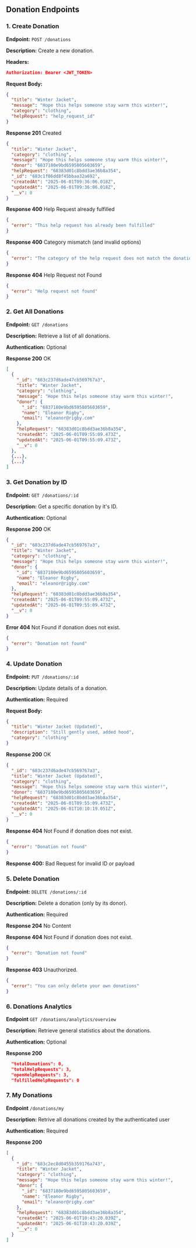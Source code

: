 ## Donation Endpoints

### 1. Create Donation

**Endpoint:** `POST /donations`

**Description:** Create a new donation.

**Headers:**

```json
Authorization: Bearer <JWT_TOKEN>
```

**Request Body:**

```json
{
  "title": "Winter Jacket",
  "message": "Hope this helps someone stay warm this winter!",
  "category": "clothing",
  "helpRequest": "help_request_id"
}
```

**Response 201** Created

```json
{
  "title": "Winter Jacket",
  "category": "clothing",
  "message": "Hope this helps someone stay warm this winter!",
  "donor": "6837180e9bd6595805603659",
  "helpRequest": "68383d01c8bdd3ae36b8a354",
  "_id": "683c1f06dd8f45bbaa32a692",
  "createdAt": "2025-06-01T09:36:06.018Z",
  "updatedAt": "2025-06-01T09:36:06.018Z",
  "__v": 0
}
```

**Response 400** Help Request already fulfilled

```json
{
  "error": "This help request has already been fulfilled"
}
```

**Response 400** Category mismatch (and invalid options)

```json
{
  "error": "The category of the help request does not match the donation category"
}
```

**Response 404** Help Request not Found

```json
{
  "error": "Help request not found"
}
```

### 2. Get All Donations

**Endpoint:** `GET /donations`

**Description:** Retrieve a list of all donations.

**Authentication:** Optional

**Response 200** OK

```json
[
  {
    "_id": "683c237d6ade47cb569767a3",
    "title": "Winter Jacket",
    "category": "clothing",
    "message": "Hope this helps someone stay warm this winter!",
    "donor": {
      "_id": "6837180e9bd6595805603659",
      "name": "Eleanor Rigby",
      "email": "eleanor@rigby.com"
    },
    "helpRequest": "68383d01c8bdd3ae36b8a354",
    "createdAt": "2025-06-01T09:55:09.473Z",
    "updatedAt": "2025-06-01T09:55:09.473Z",
    "__v": 0
  },
  {...},
  {...}
]
```

### 3. Get Donation by ID

**Endpoint:** `GET /donations/:id`

**Description:** Get a specific donation by it's ID.

**Authentication:** Optional

**Response 200** OK

```json
{
  "_id": "683c237d6ade47cb569767a3",
  "title": "Winter Jacket",
  "category": "clothing",
  "message": "Hope this helps someone stay warm this winter!",
  "donor": {
    "_id": "6837180e9bd6595805603659",
    "name": "Eleanor Rigby",
    "email": "eleanor@rigby.com"
  },
  "helpRequest": "68383d01c8bdd3ae36b8a354",
  "createdAt": "2025-06-01T09:55:09.473Z",
  "updatedAt": "2025-06-01T09:55:09.473Z",
  "__v": 0
}
```

**Error 404** Not Found if donation does not exist.

```json
{
  "error": "Donation not found"
}
```

### 4. Update Donation

**Endpoint:** `PUT /donations/:id`

**Description:** Update details of a donation.

**Authentication:** Required

**Request Body:**

```json
{
  "title": "Winter Jacket (Updated)",
  "description": "Still gently used, added hood",
  "category": "clothing"
}
```

**Response 200** OK

```json
{
  "_id": "683c237d6ade47cb569767a3",
  "title": "Winter Jacket (Updated)",
  "category": "clothing",
  "message": "Hope this helps someone stay warm this winter!",
  "donor": "6837180e9bd6595805603659",
  "helpRequest": "68383d01c8bdd3ae36b8a354",
  "createdAt": "2025-06-01T09:55:09.473Z",
  "updatedAt": "2025-06-01T10:10:19.051Z",
  "__v": 0
}
```

**Response 404** Not Found if donation does not exist.

```json
{
  "error": "Donation not found"
}
```

**Response 400:** Bad Request for invalid ID or payload

### 5. Delete Donation

**Endpoint:** `DELETE /donations/:id`

**Description:** Delete a donation (only by its donor).

**Authentication:** Required

**Response 204** No Content

**Response 404** Not Found if donation does not exist.

```json
{
  "error": "Donation not found"
}
```

**Response 403** Unauthorized.

```json
{
  "error": "You can only delete your own donations"
}
```

### 6. Donations Analytics

**Endpoint** `GET /donations/analytics/overview`

**Description:** Retrieve general statistics about the donations.

**Authentication:** Optional

**Response 200**

```json
  "totalDonations": 0,
  "totalHelpRequests": 3,
  "openHelpRequests": 3,
  "fulfilledHelpRequests": 0
```

### 7. My Donations

**Endpoint** `/donations/my`

**Description:** Retrive all donations created by the authenticated user

**Authentication:** Required

**Response 200**

```json
[
  {
    "_id": "683c2ec8d0455b359176a743",
    "title": "Winter Jacket",
    "category": "clothing",
    "message": "Hope this helps someone stay warm this winter!",
    "donor": {
      "_id": "6837180e9bd6595805603659",
      "name": "Eleanor Rigby",
      "email": "eleanor@rigby.com"
    },
    "helpRequest": "68383d01c8bdd3ae36b8a354",
    "createdAt": "2025-06-01T10:43:20.039Z",
    "updatedAt": "2025-06-01T10:43:20.039Z",
    "__v": 0
  }
]
```
